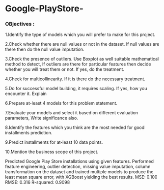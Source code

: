 # Google-PlayStore-

### OBjectives :

1.Identify the type of models which you will prefer to make for this project.

2.Check whether there are null values or not in the dataset. If null values are there then do the null value imputation. 

3.Check the presence of outliers. Use Boxplot as well suitable mathematical method to detect, If outliers are there for particular features then decide whether you will treat them or not. If yes, do the treatment. 

4.Check for multicollinearity. If it is there do the necessary treatment.

5.Do for successful model building, it requires scaling. If yes, how you encounter it. Explain 

6.Prepare at-least 4 models for this problem statement. 

7.Evaluate your models and select it based on different evaluation parameters, Write significance also. 

8.Identify the features which you think are the most needed for good installments prediction. 

9.Predict installments for at-least 10 data points. 

10.Mention the business scope of this project.



Predicted Google Play Store installations using given features. Performed feature engineering, outlier detection, missing value imputation, column transformation on the dataset and trained multiple models to produce the least mean square error, with XGBoost yielding the best results. MSE: 0.100
RMSE: 0.316 R-squared: 0.9098
